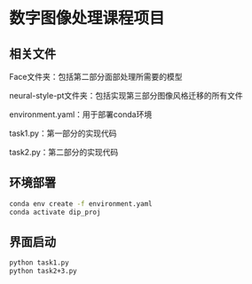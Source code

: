 # 数字图像处理课程项目

## 相关文件

Face文件夹：包括第二部分面部处理所需要的模型

neural-style-pt文件夹：包括实现第三部分图像风格迁移的所有文件

environment.yaml：用于部署conda环境

task1.py：第一部分的实现代码

task2.py：第二部分的实现代码

## 环境部署

```sh
conda env create -f environment.yaml
conda activate dip_proj
```

## 界面启动

```sh
python task1.py
python task2+3.py
```

